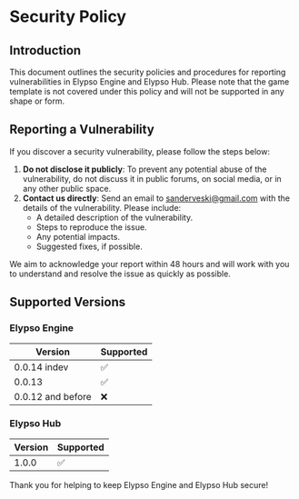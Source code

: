 # Security Policy

## Introduction

This document outlines the security policies and procedures for reporting vulnerabilities in Elypso Engine and Elypso Hub. Please note that the game template is not covered under this policy and will not be supported in any shape or form.

## Reporting a Vulnerability

If you discover a security vulnerability, please follow the steps below:

1. **Do not disclose it publicly**: To prevent any potential abuse of the vulnerability, do not discuss it in public forums, on social media, or in any other public space.
2. **Contact us directly**: Send an email to [sanderveski@gmail.com](mailto:sanderveski@gmail.com) with the details of the vulnerability. Please include:
    - A detailed description of the vulnerability.
    - Steps to reproduce the issue.
    - Any potential impacts.
    - Suggested fixes, if possible.

We aim to acknowledge your report within 48 hours and will work with you to understand and resolve the issue as quickly as possible.

## Supported Versions

### Elypso Engine
| Version | Supported          |
| ------- | ------------------ |
| 0.0.14 indev   | :white_check_mark: |
| 0.0.13   | :white_check_mark: |
| 0.0.12 and before  | :x:                |

### Elypso Hub
| Version | Supported          |
| ------- | ------------------ |
| 1.0.0   | :white_check_mark: |

Thank you for helping to keep Elypso Engine and Elypso Hub secure!
